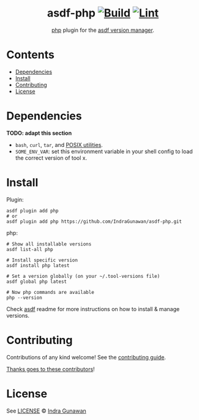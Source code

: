 <div align="center">

# asdf-php [![Build](https://github.com/IndraGunawan/asdf-php/actions/workflows/build.yml/badge.svg)](https://github.com/IndraGunawan/asdf-php/actions/workflows/build.yml) [![Lint](https://github.com/IndraGunawan/asdf-php/actions/workflows/lint.yml/badge.svg)](https://github.com/IndraGunawan/asdf-php/actions/workflows/lint.yml)

[php](https://github.com/IndraGunawan/asdf-php) plugin for the [asdf version manager](https://asdf-vm.com).

</div>

# Contents

- [Dependencies](#dependencies)
- [Install](#install)
- [Contributing](#contributing)
- [License](#license)

# Dependencies

**TODO: adapt this section**

- `bash`, `curl`, `tar`, and [POSIX utilities](https://pubs.opengroup.org/onlinepubs/9699919799/idx/utilities.html).
- `SOME_ENV_VAR`: set this environment variable in your shell config to load the correct version of tool x.

# Install

Plugin:

```shell
asdf plugin add php
# or
asdf plugin add php https://github.com/IndraGunawan/asdf-php.git
```

php:

```shell
# Show all installable versions
asdf list-all php

# Install specific version
asdf install php latest

# Set a version globally (on your ~/.tool-versions file)
asdf global php latest

# Now php commands are available
php --version
```

Check [asdf](https://github.com/asdf-vm/asdf) readme for more instructions on how to
install & manage versions.

# Contributing

Contributions of any kind welcome! See the [contributing guide](contributing.md).

[Thanks goes to these contributors](https://github.com/IndraGunawan/asdf-php/graphs/contributors)!

# License

See [LICENSE](LICENSE) © [Indra Gunawan](https://github.com/IndraGunawan/)
